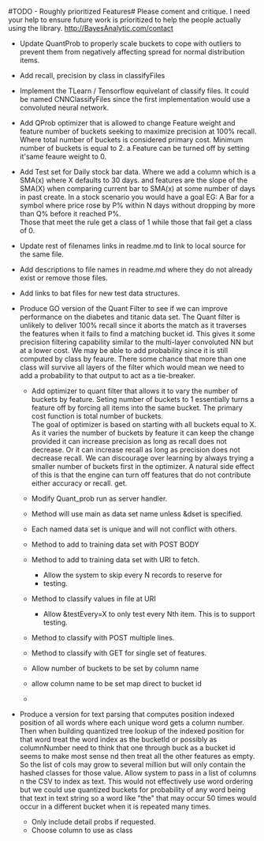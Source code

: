 #TODO - Roughly prioritized Features#
Please coment and critique.  I need your help to ensure
future work is prioritized to help the people actually 
using the library.  http://BayesAnalytic.com/contact



* Update QuantProb to properly scale buckets to cope with outliers
  to prevent them from negatively affecting spread for normal
  distribution items.

* Add recall, precision by class in classifyFiles

* Implement the TLearn / Tensorflow equivelant of
  classify files.  It could be named CNNClassifyFiles
  since the first implementation would use a convoluted
  neural network.

* Add QProb optimizer that is allowed to change Feature
  weight and feature number of buckets seeking to maximize
  precision at 100% recall. Where total number of buckets
  is considered primary cost.  Minimum number of buckets is
  equal to 2.  a Feature can be turned off by setting it'same
  feaure weight to 0. 

* Add Test set for Daily stock bar data.  Where we add a 
  column which is a SMA(x) where X defaults to 30 days.
  and features are the slope of the SMA(X) when comparing
  current bar to SMA(x) at some number of days in past
  create.  In a stock scenario  you would have a goal EG:
  A Bar for a symbol where price rose by P% within N days 
  without dropping by more than Q% before it reached P%.  
  Those that meet the rule get a class of 1 while those 
  that fail get a class of 0.   
  
* Update rest of filenames links in readme.md to link to
  local source for the same file. 
  
* Add descriptions to file names in readme.md where they do 
  not already exist or remove those files.
  
* Add links to bat files for new test data structures. 
  
* Produce GO version of the Quant Filter to see if we can improve
  performance on the diabetes and titanic data set.  The Quant filter 
  is unlikely to deliver 100% recall since it aborts the match as it
  traverses the features when it fails to find a matching bucket id.
  This gives it some precision filtering capability similar to the 
  multi-layer convoluted NN but at a lower cost.  We may be able to 
  add probability since it is still computed by class by feaure. 
  There some chance that more than one class will survive all layers
  of the filter which would mean we need to add a probability to that
  output to act as a tie-breaker. 
  - Add optimizer to quant filter that allows it to 
    vary the number of buckets by feature.  Seting 
    number of buckets to 1 essentially turns a feature
    off by forcing all items into the same bucket. The 
    primary cost function is total number of buckets.  
    The goal of optimizer is based on starting with all
    buckets equal to X.  As it varies the number of buckets
    by feature it can keep the change provided it can 
    increase precision as long as recall does not
    decrease. Or it can increase recall as long as precision does
    not decrease recall.  We can discourage over learning by always
    trying a smaller number of buckets first in the optimizer. 
    A natural side effect of this is that the engine can turn off
    features that do not contribute either accuracy or recall.
    get. 
    

  * Modify Quant_prob run as server handler. 
  * Method will use main as data set name unless &dset is specified.
  * Each named data set is unique and will not conflict with others.
  * Method to add to training data set with POST BODY
  * Method to add to training data set with URI to fetch.
    * Allow the system to skip every N records to reserve for 
    * testing.
  * Method to classify values in file at URI 
    * Allow &testEvery=X to only test every Nth
      item.  This is to support testing.     
  * Method to classify with POST multiple lines.
  * Method to classify with GET for single set of features.
  * Allow number of buckets to be set by column name
  * allow column name to be set map direct to bucket id

  *    
* Produce a version for text parsing that computes position
    indexed position of all words where each unique word gets 
    a column number.   Then when building quantized tree 
    lookup of the indexed position for that word  treat the word 
    index as the bucketId or possibly as columnNumber need to think
    that one through buck as a bucket id seems to make most sense
    nd then 
    treat all the other features as empty. So the list of cols
    may grow to several million but will only contain the hashed
    classes for those value. Allow system to pass in a list
    of columns n the CSV to index as text.  This would not 
    effectively use word ordering but we could use quantized buckets
    for probability of any word being that text in text string so
    a word like "the" that may occur 50 times would occur in a different
    bucket when it is repeated many times. 
  * Only include detail probs if requested.
  * Choose column to use as class

